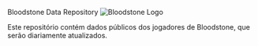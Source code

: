 Bloodstone Data Repository
![Bloodstone Logo](https://www.bloodstonewiki.com.br/w/images/b/be/Adelaide_Home_1.png)

Este repositório contém dados públicos dos jogadores de Bloodstone, que serão diariamente atualizados.
